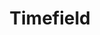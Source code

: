 ---
layout: pattern.njk
tags: 
    - legacy_components_it
key: timefield-legacy_it
title: Timefield
parent: legacy_components_it
image: legacy/overview/timefield.webp
keywords: 
order: 300
availablelanguages: 
    - de
    - en
---